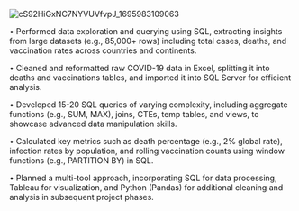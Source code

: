 
![cS92HiGxNC7NYVUVfvpJ_1695983109063](https://github.com/user-attachments/assets/904bd026-2e4d-4259-82aa-c2f0c2cecf08)



• Performed data exploration and querying using SQL, extracting insights from large datasets (e.g., 85,000+ rows) including total cases, deaths, and vaccination rates across countries and continents.

• Cleaned and reformatted raw COVID-19 data in Excel, splitting it into deaths and vaccinations tables, and imported it into SQL Server for efficient analysis.

• Developed 15-20 SQL queries of varying complexity, including aggregate functions (e.g., SUM, MAX), joins, CTEs, temp tables, and views, to showcase advanced data manipulation skills.

• Calculated key metrics such as death percentage (e.g., 2% global rate), infection rates by population, and rolling vaccination counts using window functions (e.g., PARTITION BY) in SQL.

• Planned a multi-tool approach, incorporating SQL for data processing, Tableau for visualization, and Python (Pandas) for additional cleaning and analysis in subsequent project phases.
